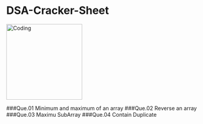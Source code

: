 # DSA-Cracker-Sheet

<img src="https://encrypted-tbn0.gstatic.com/images?q=tbn:ANd9GcQOSVtS3OcIM1tc3mq6vaDr2sNQnTa-IvD2KQ&usqp=CAU" alt="Coding" align="center" width="200">

###Que.01 Minimum and maximum of an array
###Que.02 Reverse an array
###Que.03 Maximu SubArray 
###Que.04 Contain Duplicate

